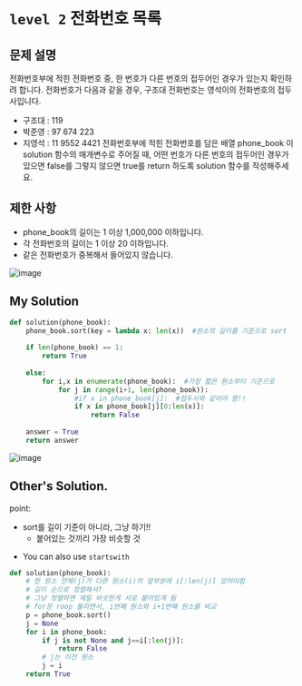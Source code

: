 # `level 2` 전화번호 목록

## 문제 설명

전화번호부에 적힌 전화번호 중, 한 번호가 다른 번호의 접두어인 경우가 있는지 확인하려 합니다.
전화번호가 다음과 같을 경우, 구조대 전화번호는 영석이의 전화번호의 접두사입니다.

- 구조대 : 119
- 박준영 : 97 674 223
- 지영석 : 11 9552 4421
전화번호부에 적힌 전화번호를 담은 배열 phone_book 이 solution 함수의 매개변수로 주어질 때, 어떤 번호가 다른 번호의 접두어인 경우가 있으면 false를 그렇지 않으면 true를 return 하도록 solution 함수를 작성해주세요.

## 제한 사항
- phone_book의 길이는 1 이상 1,000,000 이하입니다.
- 각 전화번호의 길이는 1 이상 20 이하입니다.
- 같은 전화번호가 중복해서 들어있지 않습니다.

![image](https://user-images.githubusercontent.com/122213470/229417784-9edf25cf-e350-4742-9510-42145b4cfe71.png)

## My Solution

```python
def solution(phone_book):
    phone_book.sort(key = lambda x: len(x))  #원소의 길이를 기준으로 sort
    
    if len(phone_book) == 1:
        return True
    
    else:
        for i,x in enumerate(phone_book):  #가장 짧은 원소부터 기준으로
            for j in range(i+1, len(phone_book)):
                #if x in phone_book[j]:  #접두사와 같아야 함!!
                if x in phone_book[j][0:len(x)]:
                    return False
                
    answer = True
    return answer
```

![image](https://user-images.githubusercontent.com/122213470/229417830-ac17e948-9c90-4223-82cc-dbee6be55c2f.png)


## Other's Solution.

point:
- sort를 길이 기준이 아니라, 그냥 하기!!
  - 붙어있는 것끼리 가장 비슷할 것
+ You can also use `startswith`

```python
def solution(phone_book):
    # 한 원소 전체(j)가 다른 원소(i)의 앞부분에 i[:len(j)] 있어야함
    # 길이 순으로 정렬해서? 
    # 그냥 정렬하면 제일 비슷한게 서로 붙어있게 됨
    # for문 roop 돌리면서, i번째 원소와 i+1번째 원소를 비교
    p = phone_book.sort()
    j = None
    for i in phone_book:
        if j is not None and j==i[:len(j)]:
            return False
        # j는 이전 원소
        j = i
    return True
```


